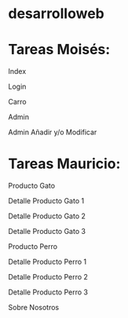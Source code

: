 # desarrolloweb

<h1>Tareas Moisés:</h1>
<p>Index</p>
<p>Login</p>
<p>Carro</p>
<p>Admin</p>
<p>Admin Añadir y/o Modificar</p>


<h1>Tareas Mauricio:</h1>
<p>Producto Gato</p>
<p>Detalle Producto Gato 1</p>
<p>Detalle Producto Gato 2</p>
<p>Detalle Producto Gato 3</p>
<p>Producto Perro</p>
<p>Detalle Producto Perro 1</p>
<p>Detalle Producto Perro 2</p>
<p>Detalle Producto Perro 3</p>
<p>Sobre Nosotros</p>
